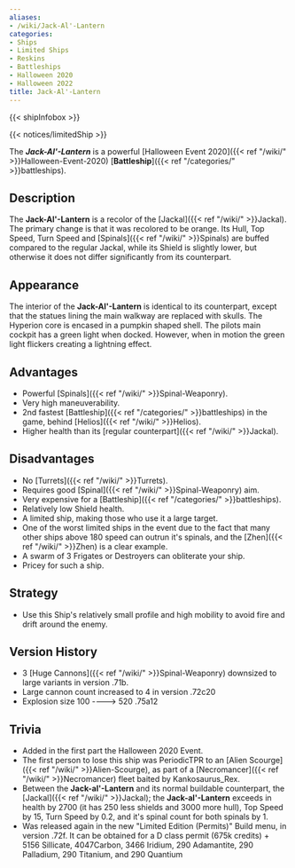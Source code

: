 ```yaml
---
aliases:
- /wiki/Jack-Al'-Lantern
categories:
- Ships
- Limited Ships
- Reskins
- Battleships
- Halloween 2020
- Halloween 2022
title: Jack-Al'-Lantern
---  
```


{{< shipInfobox >}}   

{{< notices/limitedShip >}} 

The **_Jack-Al'-Lantern_** is a powerful [Halloween Event 2020]({{< ref "/wiki/" >}}Halloween-Event-2020) [**Battleship**]({{< ref "/categories/" >}}battleships). 

## Description

The **Jack-Al'-Lantern** is a recolor of the [Jackal]({{< ref "/wiki/" >}}Jackal). The primary change is that it was recolored to be orange. Its Hull, Top Speed, Turn Speed and [Spinals]({{< ref "/wiki/" >}}Spinals) are buffed compared to the regular Jackal, while its Shield is slightly lower, but otherwise it does not differ significantly from its counterpart.

## Appearance

The interior of the **Jack-Al'-Lantern** is identical to its counterpart, except that the statues lining the main walkway are replaced with skulls. The Hyperion core is encased in a pumpkin shaped shell. The pilots main cockpit has a green light when docked. However, when in motion the green light flickers creating a lightning effect.

## Advantages

- Powerful [Spinals]({{< ref "/wiki/" >}}Spinal-Weaponry).
- Very high maneuverability.
- 2nd fastest [Battleship]({{< ref "/categories/" >}}battleships) in the game, behind [Helios]({{< ref "/wiki/" >}}Helios).
- Higher health than its [regular counterpart]({{< ref "/wiki/" >}}Jackal).

## Disadvantages

- No [Turrets]({{< ref "/wiki/" >}}Turrets).
- Requires good [Spinal]({{< ref "/wiki/" >}}Spinal-Weaponry) aim.
- Very expensive for a [Battleship]({{< ref "/categories/" >}}battleships).
- Relatively low Shield health.
- A limited ship, making those who use it a large target.
- One of the worst limited ships in the event due to the fact that many other ships above 180 speed can outrun it's spinals, and the [Zhen]({{< ref "/wiki/" >}}Zhen) is a clear example.
- A swarm of 3 Frigates or Destroyers can obliterate your ship.
- Pricey for such a ship.

## Strategy

- Use this Ship's relatively small profile and high mobility to avoid fire and drift around the enemy.

## Version History 

- 3 [Huge Cannons]({{< ref "/wiki/" >}}Spinal-Weaponry) downsized to large variants in version .71b.
- Large cannon count increased to 4 in version .72c20
- Explosion size 100 ----> 520 .75a12

## Trivia

- Added in the first part the Halloween 2020 Event.
- The first person to lose this ship was PeriodicTPR to an [Alien Scourge]({{< ref "/wiki/" >}}Alien-Scourge), as part of a [Necromancer]({{< ref "/wiki/" >}}Necromancer) fleet baited by Kankosaurus_Rex.
- Between the **Jack-al'-Lantern** and its normal buildable counterpart, the [Jackal]({{< ref "/wiki/" >}}Jackal); the **Jack-al'-Lantern** exceeds in health by 2700 (it has 250 less shields and 3000 more hull), Top Speed by 15, Turn Speed by 0.2, and it's spinal count for both spinals by 1.
- Was released again in the new "Limited Edition (Permits)" Build menu, in version .72f. It can be obtained for a D class permit (675k credits) + 5156 Sillicate, 4047Carbon, 3466 Iridium, 290 Adamantite, 290 Palladium, 290 Titanium, and 290 Quantium